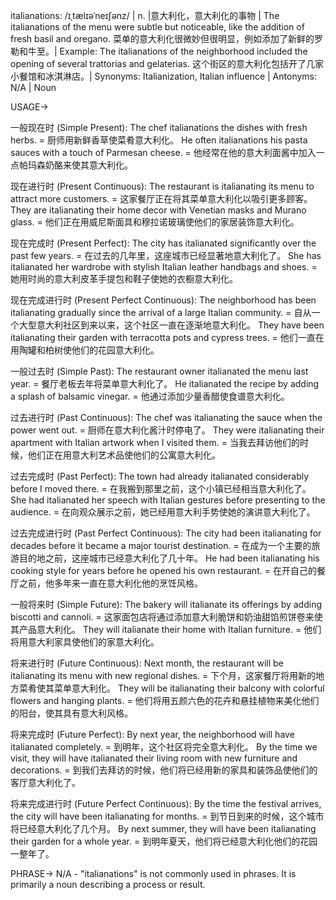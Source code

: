 italianations: /ɪˌtælɪəˈneɪʃənz/ | n. |意大利化，意大利化的事物 | The italianations of the menu were subtle but noticeable, like the addition of fresh basil and oregano. 菜单的意大利化很微妙但很明显，例如添加了新鲜的罗勒和牛至。| Example:  The italianations of the neighborhood included the opening of several trattorias and gelaterias.  这个街区的意大利化包括开了几家小餐馆和冰淇淋店。| Synonyms: Italianization, Italian influence | Antonyms:  N/A | Noun


USAGE->

一般现在时 (Simple Present):
The chef italianations the dishes with fresh herbs. = 厨师用新鲜香草使菜肴意大利化。
He often italianations his pasta sauces with a touch of Parmesan cheese. = 他经常在他的意大利面酱中加入一点帕玛森奶酪来使其意大利化。

现在进行时 (Present Continuous):
The restaurant is italianating its menu to attract more customers. = 这家餐厅正在将其菜单意大利化以吸引更多顾客。
They are italianating their home decor with Venetian masks and Murano glass.  = 他们正在用威尼斯面具和穆拉诺玻璃使他们的家居装饰意大利化。

现在完成时 (Present Perfect):
The city has italianated significantly over the past few years. = 在过去的几年里，这座城市已经显著地意大利化了。
She has italianated her wardrobe with stylish Italian leather handbags and shoes. = 她用时尚的意大利皮革手提包和鞋子使她的衣橱意大利化。

现在完成进行时 (Present Perfect Continuous):
The neighborhood has been italianating gradually since the arrival of a large Italian community. = 自从一个大型意大利社区到来以来，这个社区一直在逐渐地意大利化。
They have been italianating their garden with terracotta pots and cypress trees. = 他们一直在用陶罐和柏树使他们的花园意大利化。

一般过去时 (Simple Past):
The restaurant owner italianated the menu last year. = 餐厅老板去年将菜单意大利化了。
He italianated the recipe by adding a splash of balsamic vinegar. = 他通过添加少量香醋使食谱意大利化。

过去进行时 (Past Continuous):
The chef was italianating the sauce when the power went out. = 厨师在意大利化酱汁时停电了。
They were italianating their apartment with Italian artwork when I visited them. = 当我去拜访他们的时候，他们正在用意大利艺术品使他们的公寓意大利化。

过去完成时 (Past Perfect):
The town had already italianated considerably before I moved there. = 在我搬到那里之前，这个小镇已经相当意大利化了。
She had italianated her speech with Italian gestures before presenting to the audience. = 在向观众展示之前，她已经用意大利手势使她的演讲意大利化了。

过去完成进行时 (Past Perfect Continuous):
The city had been italianating for decades before it became a major tourist destination. = 在成为一个主要的旅游目的地之前，这座城市已经意大利化了几十年。
He had been italianating his cooking style for years before he opened his own restaurant. = 在开自己的餐厅之前，他多年来一直在意大利化他的烹饪风格。

一般将来时 (Simple Future):
The bakery will italianate its offerings by adding biscotti and cannoli. = 这家面包店将通过添加意大利脆饼和奶油甜馅煎饼卷来使其产品意大利化。
They will italianate their home with Italian furniture. = 他们将用意大利家具使他们的家意大利化。

将来进行时 (Future Continuous):
Next month, the restaurant will be italianating its menu with new regional dishes. = 下个月，这家餐厅将用新的地方菜肴使其菜单意大利化。
They will be italianating their balcony with colorful flowers and hanging plants. = 他们将用五颜六色的花卉和悬挂植物来美化他们的阳台，使其具有意大利风格。

将来完成时 (Future Perfect):
By next year, the neighborhood will have italianated completely. = 到明年，这个社区将完全意大利化。
By the time we visit, they will have italianated their living room with new furniture and decorations. = 到我们去拜访的时候，他们将已经用新的家具和装饰品使他们的客厅意大利化了。

将来完成进行时 (Future Perfect Continuous):
By the time the festival arrives, the city will have been italianating for months. = 到节日到来的时候，这个城市将已经意大利化了几个月。
By next summer, they will have been italianating their garden for a whole year. = 到明年夏天，他们将已经意大利化他们的花园一整年了。


PHRASE->
N/A - "italianations" is not commonly used in phrases.  It is primarily a noun describing a process or result.
